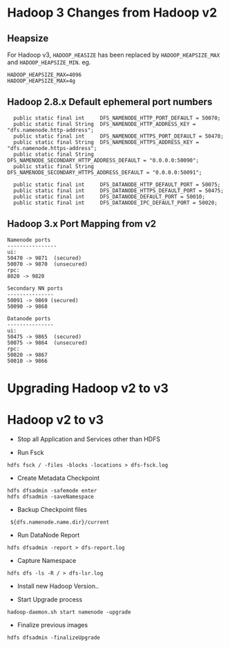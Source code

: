 Hadoop 3 Changes from Hadoop v2
===============================

## Heapsize

For Hadoop v3, `HADOOP_HEASIZE` has been replaced by `HADOOP_HEAPSIZE_MAX` and 
`HADOOP_HEAPSIZE_MIN`. eg.
```
HADOOP_HEAPSIZE_MAX=4096
HADOOP_HEAPSIZE_MAX=4g
```

## Hadoop 2.8.x Default ephemeral port numbers
```
  public static final int     DFS_NAMENODE_HTTP_PORT_DEFAULT = 50070;
  public static final String  DFS_NAMENODE_HTTP_ADDRESS_KEY = "dfs.namenode.http-address";
  public static final int     DFS_NAMENODE_HTTPS_PORT_DEFAULT = 50470;
  public static final String  DFS_NAMENODE_HTTPS_ADDRESS_KEY = "dfs.namenode.https-address";
  public static final String  DFS_NAMENODE_SECONDARY_HTTP_ADDRESS_DEFAULT = "0.0.0.0:50090";
  public static final String  DFS_NAMENODE_SECONDARY_HTTPS_ADDRESS_DEFAULT = "0.0.0.0:50091";
  
  public static final int     DFS_DATANODE_HTTP_DEFAULT_PORT = 50075;
  public static final int     DFS_DATANODE_HTTPS_DEFAULT_PORT = 50475;
  public static final int     DFS_DATANODE_DEFAULT_PORT = 50010;
  public static final int     DFS_DATANODE_IPC_DEFAULT_PORT = 50020;
```

## Hadoop 3.x Port Mapping from v2
```
Namenode ports
----------------
ui:
50470 -> 9871  (secured)
50070 -> 9870  (unsecured)
rpc:
8020 -> 9820 

Secondary NN ports
---------------
50091 -> 9869 (secured)
50090 -> 9868

Datanode ports
---------------
ui:
50475 -> 9865  (secured)
50075 -> 9864  (unsecured)
rpc:
50020 -> 9867
50010 -> 9866
```

# Upgrading Hadoop v2 to v3

Hadoop v2 to v3
=========================

- Stop all Application and Services other than HDFS

- Run Fsck
```
hdfs fsck / -files -blocks -locations > dfs-fsck.log
```

- Create Metadata Checkpoint
```
hdfs dfsadmin -safemode enter
hdfs dfsadmin -saveNamespace
```

- Backup Checkpoint files
```
 ${dfs.namenode.name.dir}/current
```

- Run DataNode Report
```
hdfs dfsadmin -report > dfs-report.log
```

- Capture Namespace
```
hdfs dfs -ls -R / > dfs-lsr.log
```

- Install new Hadoop Version..

- Start Upgrade process
```
hadoop-daemon.sh start namenode -upgrade
```

- Finalize previous images
```
hdfs dfsadmin -finalizeUpgrade
```
